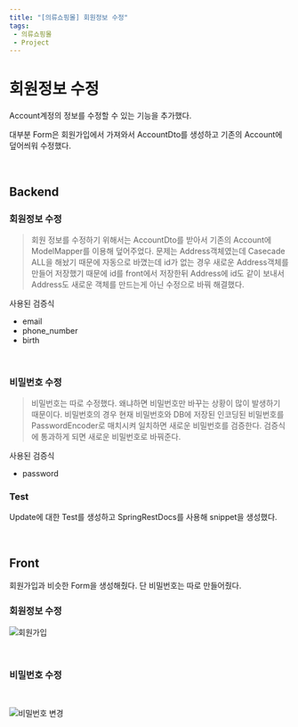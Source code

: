 ```yaml
---
title: "[의류쇼핑몰] 회원정보 수정"
tags:
 - 의류쇼핑몰
 - Project
---
```


# 회원정보 수정

Account계정의 정보를 수정할 수 있는 기능을 추가했다. 

대부분 Form은 회원가입에서 가져와서 AccountDto를 생성하고 기존의 Account에 덮어씌워 수정했다.

<br/>

## Backend

### 회원정보 수정

> 회원 정보를 수정하기 위해서는 AccountDto를 받아서 기존의 Account에 ModelMapper를 이용해 덮어주었다. 문제는 Address객체였는데 Casecade ALL을 해놨기 때문에 자동으로 바꼈는데 id가 없는 경우 새로운 Address객체를 만들어 저장했기 때문에 id를 front에서 저장한뒤 Address에 id도 같이 보내서 Address도 새로운 객체를 만드는게 아닌 수정으로 바꿔 해결했다.

사용된 검증식

* email
* phone_number
* birth

<br/>

### 비밀번호 수정

> 비밀번호는 따로 수정했다. 왜냐하면 비밀번호만 바꾸는 상황이 많이 발생하기 때문이다. 비밀번호의 경우 현재 비밀번호와 DB에 저장된 인코딩된 비밀번호를 PasswordEncoder로 매치시켜 일치하면 새로운 비밀번호를 검증한다. 검증식에 통과하게 되면 새로운 비밀번호로 바꿔준다.

사용된 검증식

* password



### Test

Update에 대한 Test를 생성하고 SpringRestDocs를 사용해 snippet을 생성했다.





<br/>

## Front

회원가입과 비슷한 Form을 생성해줬다. 단 비밀번호는 따로 만들어줬다.

### 회원정보 수정

![회원가입](https://user-images.githubusercontent.com/46040824/102859129-c361f400-446e-11eb-8902-173a44a3d19f.JPG)

<br/>

### 비밀번호 수정

<br/>

![비밀번호 변경](https://user-images.githubusercontent.com/46040824/102859131-c4932100-446e-11eb-8d4e-c04d13378a74.JPG)

